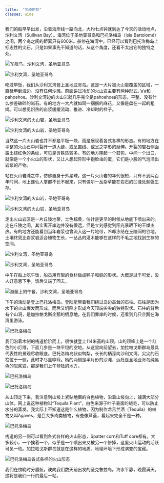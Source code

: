 ```yaml
---
title:  "尖峰时刻"
classes: wide
---
```


我们的船早早出发，沿着海岸线一路向北，大约七点钟就到达了今天的活动地点，沙利文湾（Sullivan Bay）。海湾位于圣地亚哥岛和巴托洛梅岛（Isla Bartolomé）之间，两个岛之间的距离只有600米。船停在海湾中，已经可以看到巴托洛梅岛上标志性的尖石。只是如果事先不知道的话，从这个角度，还看不太出它的独特之处。

![军舰鸟，沙利文湾，圣地亚哥岛](https://ik.imagekit.io/wavelet/2018-Galapagos/tr:n-blogs_w1/_W7A7047_YzOmeg8-w.jpg)

![沙利文湾，圣地亚哥岛](https://ik.imagekit.io/wavelet/2018-Galapagos/tr:n-blogs_w1/_W7A7049_AjtH9NsC3ug.jpg)

吃过早饭，我们从沙利文湾登上圣地亚哥岛。这是一大片被火山岩覆盖的区域，一直延申到海边，没有任何沙滩。前面讲过冷却的火山岩主要有两种形式，’a’a和pahoehoe。沙利文湾边的火山岩就几乎完全是pahoehoe的形态，平整、没有什么参差破碎的岩石。有的地方一大片就如同一捆捆的麻花，又像是盘在一起的粗绳。可以想见炽热的岩浆缓缓流动、推进、冷却时的样子。

![沙利文湾的火山岩，圣地亚哥岛](https://ik.imagekit.io/wavelet/2018-Galapagos/tr:n-blogs_w1/_W7A7062_TExEIsU2x.jpg)

![沙利文湾的火山岩，圣地亚哥岛](https://ik.imagekit.io/wavelet/2018-Galapagos/tr:n-blogs_w1/_W7A7077_DyKazecUI9m.jpg)

当然这一片火山岩也并不都是平板一块，而是展现着各式各样的形态。有的地方在平整的火山石中间裂开一道大缝，或呈直线、或呈之字形的延伸。开裂的岩石侧面露出棕红色的条纹，可见是含铁质较多。有的地方隆起一个鼓包，中间一个出口，就像是一个小火山的形状，又让人想起异形中抱脸虫的蛋，它们是小股的气泡涌出岩浆的产物。

站在火山岩滩之中，仿佛置身于外星球。这一片火山岩的年代很短，只有不到两百年时间，地上连仙人掌都不长不起来，只有偶尔一丛杂草能在岩石的凹洼处勉强生存。

![沙利文湾的火山岩，圣地亚哥岛](https://ik.imagekit.io/wavelet/2018-Galapagos/tr:n-blogs_w1/_W7A7081_s9o5ESJQ1.jpg)

![沙利文湾的火山岩，圣地亚哥岛](https://ik.imagekit.io/wavelet/2018-Galapagos/tr:n-blogs_w1/IMG_20180705_100505_6dvBWrcYf.jpg)

走出火山岩区是一片丘陵地带，土色棕黄，估计是更早的时候从地底下喷出来的。走在丘陵之间，其实离开岸边并没有很远，但是立刻感觉到阳光暴晒下的干燥炎热。有的地方还能看到当年岩浆也曾流入这一片地带，冷却冻结在丘陵间的谷地。土壤终究比岩浆岩适合植物生长，一丛丛的灌木能够在这样的不毛之地找到生存的空间。

![沙利文湾，圣地亚哥岛](https://ik.imagekit.io/wavelet/2018-Galapagos/tr:n-blogs_w2/_W7A7088_RpABHiPGIcmn.jpg)

![沙利文湾，圣地亚哥岛](https://ik.imagekit.io/wavelet/2018-Galapagos/tr:n-blogs_w1/_W7A7090_XaqtujNYs.jpg)

中午在船上吃午饭，船员用有限的食材做成鸭子和鹅的形状。大概是过于可爱，没人好意思下手，饭后又端了回去。

![游艇上的午餐，沙利文湾，圣地亚哥岛](https://ik.imagekit.io/wavelet/2018-Galapagos/tr:n-blogs_w1/IMG_20180705_130725_Qd9bOTh6f.jpg)

下午的活动是登上巴托洛梅岛。登陆艇带着我们绕过岛边高耸的石柱。石柱是因为水下的火山爆发而形成，而后又坍陷才形成今天顶端尖尖的独特形状。石柱的背后有个山洞，是加拉帕戈斯企鹅的栖息地。在我们靠岸的时候，还看到几只企鹅在海湾里游泳。

![巴托洛梅岛](https://ik.imagekit.io/wavelet/2018-Galapagos/tr:n-blogs_w1/IMG_20180705_143527_fDSMXLEHlp3a.jpg)

我们沿着木制的栈道拾阶而上，很快就登上114米高的山顶。山的顶峰上是一个红色的小灯塔，下面几步是一块平坦的空地。从这里向前望去，加拉帕戈斯群岛最具代表性的景观尽收眼底。巴托洛梅岛状似鸭梨，长长的柄深向沙利文湾。尖尖的石柱位于一侧，此时才尽显峥嵘。柄的两侧是半月形的沙滩，远处是圣地亚哥岛纯黑色的岩浆岩，那是我们上午登陆的地方。

![巴托洛梅岛](https://ik.imagekit.io/wavelet/2018-Galapagos/tr:n-blogs_w1/_W7A7118_oWEodu8yl.jpg)

![巴托洛梅岛](https://ik.imagekit.io/wavelet/2018-Galapagos/tr:n-blogs_w1/_W7A7128_hDC6huuC8.jpg)

从山顶走下来，我注意到山坡上紧贴地面的白色植物，沿着山坡向上，铺满大部分山体。网上说这种植物叫“Tequila Plant”，白色来源于叶子表面的绒毛，可以防止水分的蒸发。我实际上不知道这是什么植物，因为制作龙舌兰酒（Tequila）的植物又叫Agaves，是巨大多肉类植物，有些像芦荟，看起来完全不是一种。

![巴托洛梅岛](https://ik.imagekit.io/wavelet/2018-Galapagos/tr:n-blogs_w1/_W7A7113_GQ-ZGMITETM.jpg)

栈道的另一侧可以看到各式各样的火山形态，Spatter corn和Tuff core都有。大多较小，一个挨着一个，似乎是一个喷出来又被另一个挤掉，这里火山运动的活跃可见一斑。加拉帕戈斯群岛就是在这样的地质、地理环境下形成演变的宝藏。

![巴托洛梅岛各式各样的火山形态](https://ik.imagekit.io/wavelet/2018-Galapagos/tr:n-blogs_w1/_W7A7139_vKAR0rjkTmm.jpg)

我们在傍晚时分启航，驶向我们数天前出发的圣克鲁兹岛。海水平静，晚霞满天。这将是我们一行的最后一站。
